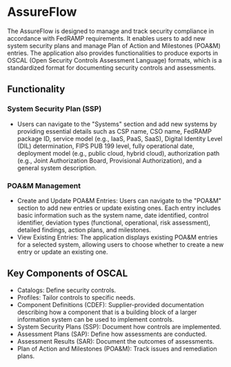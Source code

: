 # AssureFlow

The AssureFlow is designed to manage and track security compliance in accordance with FedRAMP requirements. It enables users to add new system security plans and manage Plan of Action and Milestones (POA&M) entries. The application also provides functionalities to produce exports in OSCAL (Open Security Controls Assessment Language) formats, which is a standardized format for documenting security controls and assessments.

## Functionality  

### System Security Plan (SSP)

- Users can navigate to the "Systems" section and add new systems by providing essential details such as CSP name, CSO name, FedRAMP package ID, service model (e.g., IaaS, PaaS, SaaS), Digital Identity Level (DIL) determination, FIPS PUB 199 level, fully operational date, deployment model (e.g., public cloud, hybrid cloud), authorization path (e.g., Joint Authorization Board, Provisional Authorization), and a general system description.

### POA&M Management
- Create and Update POA&M Entries: Users can navigate to the "POA&M" section to add new entries or update existing ones. Each entry includes basic information such as the system name, date identified, control identifier, deviation types (functional, operational, risk assessment), detailed findings, action plans, and milestones.
- View Existing Entries: The application displays existing POA&M entries for a selected system, allowing users to choose whether to create a new entry or update an existing one.

## Key Components of OSCAL
- Catalogs: Define security controls.
- Profiles: Tailor controls to specific needs.
- Component Definitions (CDEF): Supplier-provided documentation describing how a component that is a building block of a larger information system can be used to implement controls.
- System Security Plans (SSP): Document how controls are implemented.
- Assessment Plans (SAP): Define how assessments are conducted.
- Assessment Results (SAR): Document the outcomes of assessments.
- Plan of Action and Milestones (POA&M): Track issues and remediation plans.











